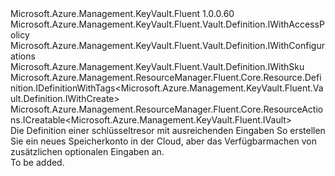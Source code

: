 <Type Name="IWithCreate" FullName="Microsoft.Azure.Management.KeyVault.Fluent.Vault.Definition.IWithCreate">
  <TypeSignature Language="C#" Value="public interface IWithCreate : Microsoft.Azure.Management.KeyVault.Fluent.Vault.Definition.IWithAccessPolicy, Microsoft.Azure.Management.KeyVault.Fluent.Vault.Definition.IWithConfigurations, Microsoft.Azure.Management.KeyVault.Fluent.Vault.Definition.IWithSku, Microsoft.Azure.Management.ResourceManager.Fluent.Core.Resource.Definition.IDefinitionWithTags&lt;Microsoft.Azure.Management.KeyVault.Fluent.Vault.Definition.IWithCreate&gt;, Microsoft.Azure.Management.ResourceManager.Fluent.Core.ResourceActions.ICreatable&lt;Microsoft.Azure.Management.KeyVault.Fluent.IVault&gt;" />
  <TypeSignature Language="ILAsm" Value=".class public interface auto ansi abstract IWithCreate implements class Microsoft.Azure.Management.KeyVault.Fluent.Vault.Definition.IWithAccessPolicy, class Microsoft.Azure.Management.KeyVault.Fluent.Vault.Definition.IWithConfigurations, class Microsoft.Azure.Management.KeyVault.Fluent.Vault.Definition.IWithSku, class Microsoft.Azure.Management.ResourceManager.Fluent.Core.Resource.Definition.IDefinitionWithTags`1&lt;class Microsoft.Azure.Management.KeyVault.Fluent.Vault.Definition.IWithCreate&gt;, class Microsoft.Azure.Management.ResourceManager.Fluent.Core.ResourceActions.ICreatable`1&lt;class Microsoft.Azure.Management.KeyVault.Fluent.IVault&gt;, class Microsoft.Azure.Management.ResourceManager.Fluent.Core.ResourceActions.IIndexable" />
  <TypeSignature Language="DocId" Value="T:Microsoft.Azure.Management.KeyVault.Fluent.Vault.Definition.IWithCreate" />
  <TypeSignature Language="VB.NET" Value="Public Interface IWithCreate&#xA;Implements ICreatable(Of IVault), IDefinitionWithTags(Of IWithCreate), IWithAccessPolicy, IWithConfigurations, IWithSku" />
  <TypeSignature Language="F#" Value="type IWithCreate = interface&#xA;    interface ICreatable&lt;IVault&gt;&#xA;    interface IIndexable&#xA;    interface IDefinitionWithTags&lt;IWithCreate&gt;&#xA;    interface IWithSku&#xA;    interface IWithConfigurations&#xA;    interface IWithAccessPolicy" />
  <AssemblyInfo>
    <AssemblyName>Microsoft.Azure.Management.KeyVault.Fluent</AssemblyName>
    <AssemblyVersion>1.0.0.60</AssemblyVersion>
  </AssemblyInfo>
  <Interfaces>
    <Interface>
      <InterfaceName>Microsoft.Azure.Management.KeyVault.Fluent.Vault.Definition.IWithAccessPolicy</InterfaceName>
    </Interface>
    <Interface>
      <InterfaceName>Microsoft.Azure.Management.KeyVault.Fluent.Vault.Definition.IWithConfigurations</InterfaceName>
    </Interface>
    <Interface>
      <InterfaceName>Microsoft.Azure.Management.KeyVault.Fluent.Vault.Definition.IWithSku</InterfaceName>
    </Interface>
    <Interface>
      <InterfaceName>Microsoft.Azure.Management.ResourceManager.Fluent.Core.Resource.Definition.IDefinitionWithTags&lt;Microsoft.Azure.Management.KeyVault.Fluent.Vault.Definition.IWithCreate&gt;</InterfaceName>
    </Interface>
    <Interface>
      <InterfaceName>Microsoft.Azure.Management.ResourceManager.Fluent.Core.ResourceActions.ICreatable&lt;Microsoft.Azure.Management.KeyVault.Fluent.IVault&gt;</InterfaceName>
    </Interface>
  </Interfaces>
  <Docs>
    <summary>
            Die Definition einer schlüsseltresor mit ausreichenden Eingaben So erstellen Sie ein neues Speicherkonto in der Cloud, aber das Verfügbarmachen von zusätzlichen optionalen Eingaben an.
            </summary>
    <remarks>To be added.</remarks>
  </Docs>
  <Members />
</Type>
